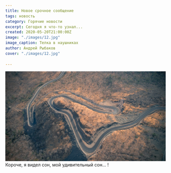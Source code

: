 ```yaml
---
title: Новое срочное сообщение
tags: новость
category: Горячие новости
excerpt: Сегодня я что-то узнал...
created: 2020-05-20T21:00:00Z
image: "./images/12.jpg"
image_caption: Телка в наушниках
author: Андрей Рыбаков
cover: "./images/12.jpg"

---
```

![](/content/blog/images/sadanand-lowanshi-6AnDyJ10_iQ-unsplash.jpg)Короче, я видел сон, мой удивительный сон... !